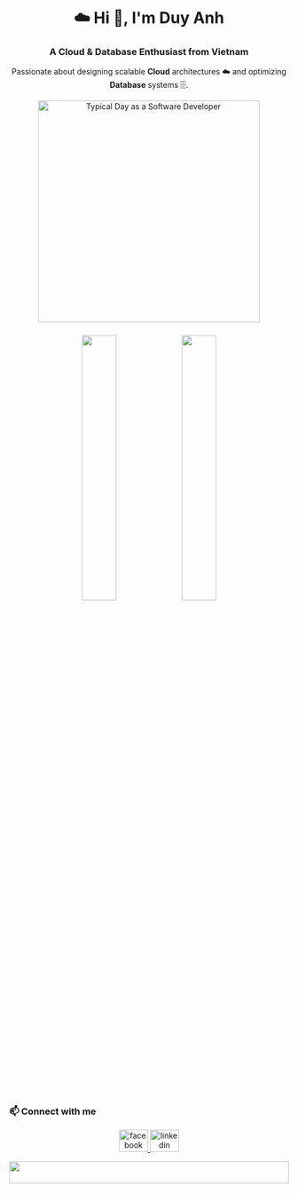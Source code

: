 <h1 align="center">☁️ Hi 👋, I'm Duy Anh</h1>
<h3 align="center">A Cloud & Database Enthusiast from Vietnam</h3>

<p align="center">
  Passionate about designing scalable <strong>Cloud</strong> architectures ☁️ and optimizing <strong>Database</strong> systems 🗄️.
</p>
<p align="center">
  <img src="https://github.com/user-attachments/assets/17521bbc-e79f-4026-a27d-bf4737db03ea" 
       alt="Typical Day as a Software Developer" width="400"/>
</p>

### 
<div align="center">
  <img width="35%" src="https://github-readme-stats.vercel.app/api?username=duyanhdinh03&count_private=true&show_icons=true&theme=tokyonight&rank_icon=github&border_radius=10"/>
  <img width="35%" src="https://github-readme-stats.vercel.app/api/top-langs/?username=duyanhdinh03&theme=tokyonight&layout=compact&langs_count=8&hide_border=false"/>
</div>

### 📫 Connect with me
<p align="center">
  <a href="https://www.facebook.com/d.anhh.171/" target="_blank">
    <img src="https://raw.githubusercontent.com/maurodesouza/profile-readme-generator/master/src/assets/icons/social/facebook/default.svg" 
         width="52" height="40" alt="facebook logo"  />
  </a>
  <a href="https://www.linkedin.com/in/dinh-duy-anh-9536422a4/" target="_blank">
    <img src="https://raw.githubusercontent.com/maurodesouza/profile-readme-generator/master/src/assets/icons/social/linkedin/default.svg" 
         width="52" height="40" alt="linkedin logo"  />
  </a>
</p>

<p align="center">
  <img src="https://github.com/user-attachments/assets/35a050d5-710d-4a92-bbee-100accdaa98d" 
        width="100%" height="40px"/>
</p>
